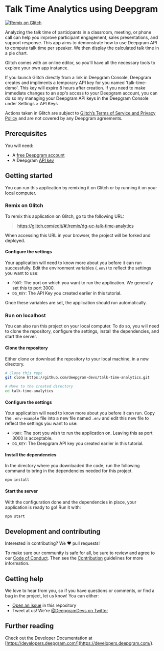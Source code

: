 # Talk Time Analytics using Deepgram

[![Remix on Glitch](https://img.shields.io/badge/Glitch-remix-blue?logo=glitch)](#remix-on-glitch)

Analyzing the talk time of participants in a classroom, meeting, or phone call
can help you improve participant engagement, sales presentations, and support
response. This app aims to demonstrate how to use Deepgram API to compute talk
time per speaker. We then display the calculated talk time in a pie chart.

Glitch comes with an online editor, so you'll have all the necessary tools to explore your own app instance. 

If you launch Glitch directly from a link in Deepgram Console, Deepgram creates and impliments a temporary API key for you named 'talk-time-demo'. This key will expire 8 hours after creation. If you need to make immediate changes to an app's access to your Deepgram account, you can do so my managing your Deepgram API keys in the Deepgram Console under Settings > API Keys

Actions taken in Glitch are subject to [Glitch’s Terms of Service and Privacy Policy](https://glitch.com/legal) and are not covered by any Deepgram agreements.


## Prerequisites

You will need:

- A [free Deepgram account](https://console.deepgram.com/signup?utm_source=DEVREL&utm_medium=github&utm_content=talk-time-analytics)
- A Deepgram [API key](https://developers.deepgram.com/getting-started/create-api-key)

## Getting started

You can run this application by remixing it on Glitch or by running it on your local computer.

### Remix on Glitch


To remix this application on Glitch, go to the following URL:

> https://glitch.com/edit/#!/remix/dg-uc-talk-time-analytics

When accessing this URL in your browser, the project will be forked and deployed.

#### Configure the settings

Your application will need to know more about you before it can run successfully. Edit the environment variables (`.env`) to reflect the settings you want to use:

- `PORT`: The port on which you want to run the application. We generally set this to port 3000.
- `DG_KEY`: The API Key you created earlier in this tutorial.

Once these variables are set, the application should run automatically.

### Run on localhost

You can also run this project on your local computer. To do so, you will need
to clone the repository, configure the settings, install the dependencies, and
start the server.

#### Clone the repository

Either clone or download the repository to your local machine, in a new directory.

```bash
# Clone this repo
git clone https://github.com/deepgram-devs/talk-time-analytics.git

# Move to the created directory
cd talk-time-analytics
```

#### Configure the settings

Your application will need to know more about you before it can run. Copy the
`.env-example` file into a new file named `.env` and edit this new file to
reflect the settings you want to use:

- `PORT`: The port you wish to run the application on. Leaving this as port 3000
is acceptable.
- `DG_KEY`: The Deepgram API key you created earlier in this tutorial.

#### Install the dependencies

In the directory where you downloaded the code, run the following command to
bring in the dependencies needed for this project.

```bash
npm install
```

#### Start the server

With the configuration done and the dependencies in place, your application
is ready to go! Run it with:

```bash
npm start
```

## Development and contributing

Interested in contributing? We ❤️ pull requests!

To make sure our community is safe for all, be sure to review and agree to our
[Code of Conduct](./CODE_OF_CONDUCT.md). Then see the
[Contribution](./CONTRIBUTING.md) guidelines for more information.

## Getting help

We love to hear from you, so if you have questions or comments, or find a bug in the
project, let us know! You can either:

- [Open an issue](https://github.com/deepgram-devs/talk-time-analytics/issues/new) in this repository
- Tweet at us! We're [@DeepgramDevs on Twitter](https://twitter.com/DeepgramDevs)

## Further reading

Check out the Developer Documentation at [https://developers.deepgram.com/](https://developers.deepgram.com/).
